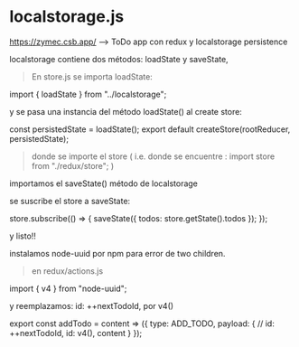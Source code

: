 # localstorage.js  

https://zymec.csb.app/ --> ToDo app con redux y localstorage persistence

localstorage contiene dos métodos: loadState y saveState,

> En store.js se importa loadState:

import { loadState } from "../localstorage";

y se pasa una instancia del método loadState() al create store:

const persistedState = loadState();
export default createStore(rootReducer, persistedState);
  
> donde se importe el store ( i.e.  donde se encuentre : import store from "./redux/store"; )  

importamos el saveState() método de localstorage

se suscribe el store a saveState:

store.subscribe(() => {
  saveState({
    todos: store.getState().todos
  });
});

y listo!!

instalamos node-uuid por npm para error de two children.

> en redux/actions.js 

import { v4 } from "node-uuid";

y reemplazamos: id: ++nextTodoId, por v4() 

export const addTodo = content => ({
  type: ADD_TODO,
  payload: {
    // id: ++nextTodoId,
    id: v4(),
    content
  }
});


  
